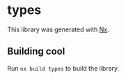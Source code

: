 # types

This library was generated with [Nx](https://nx.dev).

## Building cool

Run `nx build types` to build the library.
